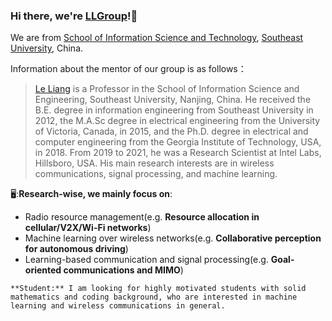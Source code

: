 ### Hi there, we're [LLGroup](https://liang-seu.net/)!:wave:
We are from [School of Information Science and Technology](https://radio.seu.edu.cn/main.htm), [Southeast University](https://www.seu.edu.cn/), China.

Information about the mentor of our group is as follows：

> [Le Liang](https://radio.seu.edu.cn/2021/0611/c19937a374738/page.htm) is a Professor in the School of Information Science and Engineering, Southeast University, Nanjing, China. He received the B.E. degree in information engineering from Southeast University in 2012, the M.A.Sc degree in electrical engineering from the University of Victoria, Canada, in 2015, and the Ph.D. degree in electrical and computer engineering from the Georgia Institute of Technology, USA, in 2018. From 2019 to 2021, he was a Research Scientist at Intel Labs, Hillsboro, USA. His main research interests are in wireless communications, signal processing, and machine learning.

🖥️:**Research-wise, we mainly focus on**:

- Radio resource management(e.g. **Resource allocation in cellular/V2X/Wi-Fi networks**)
- Machine learning over wireless networks(e.g. **Collaborative perception for autonomous driving**)
- Learning-based communication and signal processing(e.g. **Goal-oriented communications and MIMO**)

`
**Student:** I am looking for highly motivated students with solid mathematics and coding background, who are interested in machine learning and wireless communications in general.
`
